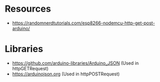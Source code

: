 # Resources
- https://randomnerdtutorials.com/esp8266-nodemcu-http-get-post-arduino/

# Libraries

- https://github.com/arduino-libraries/Arduino_JSON (Used in httpGETRequest)
- https://arduinojson.org (Used in httpPOSTRequest)
